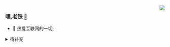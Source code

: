 <img align="right" src="https://github-readme-stats.vercel.app/api?username=kongdf&theme=github_dark&show_icons=true">

### 嘿,老铁 👋

- :orange_book: 热爱互联网的一切;
<!-- - :hammer: Creator of applications and frameworks
- :ram: Founder the ObjCCN
- :meat_on_bone: Meat lover -->

 
<details>
<summary>待补充</summary>
<p>~~~~~.</p>
</details>
